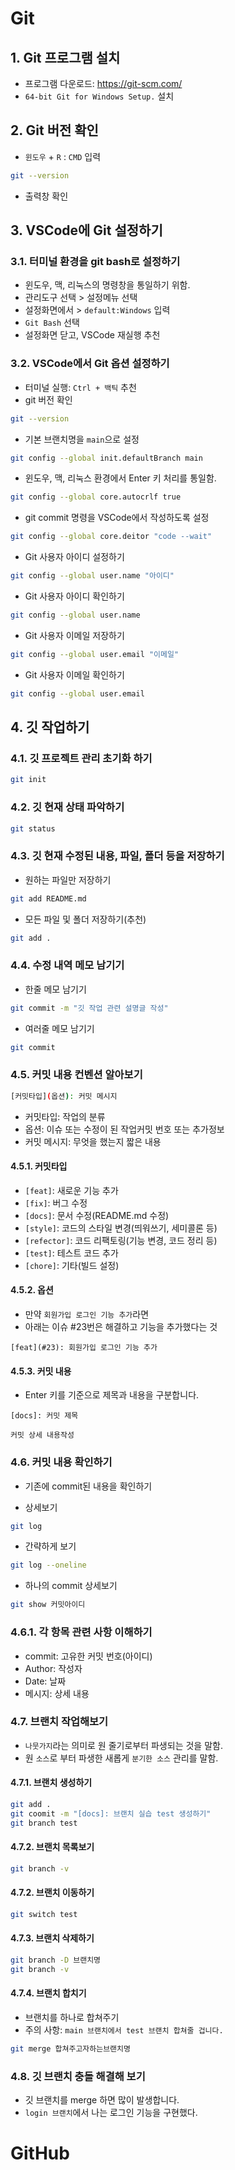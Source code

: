# Git

## 1. Git 프로그램 설치

- 프로그램 다운로드: https://git-scm.com/
- `64-bit Git for Windows Setup.` 설치

## 2. Git 버전 확인

- `윈도우` + `R` : `CMD` 입력

```bash
git --version
```

- 출력창 확인

## 3. VSCode에 Git 설정하기

### 3.1. 터미널 환경을 git bash로 설정하기

- 윈도우, 맥, 리눅스의 명령창을 통일하기 위함.
- 관리도구 선택 > 설정메뉴 선택
- 설정화면에서 > `default:Windows` 입력
- `Git Bash` 선택
- 설정화면 닫고, VSCode 재실행 추천

### 3.2. VSCode에서 Git 옵션 설정하기

- 터미널 실행: `Ctrl + 백틱` 추천
- git 버전 확인

```bash
git --version
```

- 기본 브랜치명을 `main`으로 설정

```bash
git config --global init.defaultBranch main
```

- 윈도우, 맥, 리눅스 환경에서 Enter 키 처리를 통일함.

```bash
git config --global core.autocrlf true
```

- git commit 명령을 VSCode에서 작성하도록 설정

```bash
git config --global core.deitor "code --wait"
```

- Git 사용자 아이디 설정하기

```bash
git config --global user.name "아이디"
```

- Git 사용자 아이디 확인하기

```bash
git config --global user.name
```

- Git 사용자 이메일 저장하기

```bash
git config --global user.email "이메일"
```

- Git 사용자 이메일 확인하기

```bash
git config --global user.email
```

## 4. 깃 작업하기

### 4.1. 깃 프로젝트 관리 초기화 하기

```bash
git init
```

### 4.2. 깃 현재 상태 파악하기

```bash
git status
```

### 4.3. 깃 현재 수정된 내용, 파일, 폴더 등을 저장하기

- 원하는 파일만 저장하기

```bash
git add README.md
```

- 모든 파일 및 폴더 저장하기(추천)

```bash
git add .
```

### 4.4. 수정 내역 메모 남기기

- 한줄 메모 남기기

```bash
git commit -m "깃 작업 관련 설명글 작성"
```

- 여러줄 메모 남기기

```bash
git commit
```

### 4.5. 커밋 내용 컨벤션 알아보기

```bash
[커밋타입](옵션): 커밋 메시지
```

- 커밋타입: 작업의 분류
- 옵션: 이슈 또는 수정이 된 작업커밋 번호 또는 추가정보
- 커밋 메시지: 무엇을 했는지 짧은 내용

#### 4.5.1. 커밋타입

- `[feat]`: 새로운 기능 추가
- `[fix]`: 버그 수정
- `[docs]`: 문서 수정(README.md 수정)
- `[style]`: 코드의 스타일 변경(띄워쓰기, 세미콜론 등)
- `[refector]`: 코드 리팩토링(기능 변경, 코드 정리 등)
- `[test]`: 테스트 코드 추가
- `[chore]`: 기타(빌드 설정)

#### 4.5.2. 옵션

- 만약 `회원가입 로그인 기능 추가`라면
- 아래는 이슈 #23번은 해결하고 기능을 추가했다는 것

```
[feat](#23): 회원가입 로그인 기능 추가
```

#### 4.5.3. 커밋 내용

- Enter 키를 기준으로 제목과 내용을 구분합니다.

```
[docs]: 커밋 제목

커밋 상세 내용작성

```

### 4.6. 커밋 내용 확인하기

- 기존에 commit된 내용을 확인하기

- 상세보기

```bash
git log
```

- 간략하게 보기

```bash
git log --oneline
```

- 하나의 commit 상세보기

```bash
git show 커밋아이디
```

### 4.6.1. 각 항목 관련 사항 이해하기

- commit: 고유한 커밋 번호(아이디)
- Author: 작성자
- Date: 날짜
- 메시지: 상세 내용

### 4.7. 브랜치 작업해보기

- `나뭇가지`라는 의미로 원 줄기로부터 파생되는 것을 말함.
- 원 `소스`로 부터 파생한 새롭게 `분기한 소스` 관리를 말함.

#### 4.7.1. 브랜치 생성하기

```bash
git add .
git coomit -m "[docs]: 브랜치 실습 test 생성하기"
git branch test
```

#### 4.7.2. 브랜치 목록보기

```bash
git branch -v
```

#### 4.7.2. 브랜치 이동하기

```bash
git switch test
```

#### 4.7.3. 브랜치 삭제하기

```bash
git branch -D 브랜치명
git branch -v
```

#### 4.7.4. 브랜치 합치기

- 브랜치를 하나로 합쳐주기
- 주의 사항: `main 브랜치에서 test 브랜치 합쳐줄 겁니다.`

```bash
git merge 합쳐주고자하는브랜치명
```

### 4.8. 깃 브랜치 충돌 해결해 보기
- 깃 브랜치를 merge 하면 많이 발생합니다.
- `login 브랜치`에서 나는 로그인 기능을 구현했다.


# GitHub
